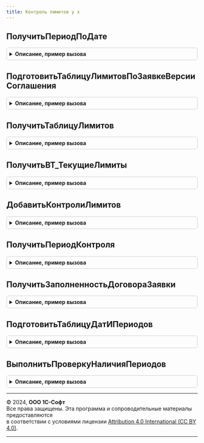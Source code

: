 ```yaml
---
title: Контроль лимитов у х
---
```



## ПолучитьПериодПоДате
<details style="margin: 1em 0; padding: 0.5em; border: 1px solid #ccc; border-radius: 6px;">

<summary style="font-weight: bold; cursor: pointer;">Описание, пример вызова</summary>

```bsl

// Функция возвращает период по дате и периодичности
//
// Параметры:
//  Периодичность  - ПеречислениеСсылка.Периодичность - Требуемая периодичность
//  ДатаПериода  - Дата - Дата
//
// Возвращаемое значение:
//   СправочникСсылка.Периоды, неопределено   - Найденный по параметрам элемент справочника Периоды. Если не найдено, то неопределено
//
Функция ПолучитьПериодПоДате(Периодичность, ДатаПериода) Экспорт
```

Пример вызова
```bsl
Результат = КонтрольЛимитовУХ.ПолучитьПериодПоДате(Периодичность, ДатаПериода) 
```
</details>

## ПодготовитьТаблицуЛимитовПоЗаявкеВерсииСоглашения
<details style="margin: 1em 0; padding: 0.5em; border: 1px solid #ccc; border-radius: 6px;">

<summary style="font-weight: bold; cursor: pointer;">Описание, пример вызова</summary>

```bsl

// Функция возвращает таблицу движений по регистру накопления ЛимитыПоБюджетам для заявки/версии соглашения
Функция ПодготовитьТаблицуЛимитовПоЗаявкеВерсииСоглашения(Запрос, ДатаСовершенияОперации) экспорт Экспорт
```

Пример вызова
```bsl
Результат = КонтрольЛимитовУХ.ПодготовитьТаблицуЛимитовПоЗаявкеВерсииСоглашения(Запрос, ДатаСовершенияОперации) экспорт);
```
</details>

## ПолучитьТаблицуЛимитов
<details style="margin: 1em 0; padding: 0.5em; border: 1px solid #ccc; border-radius: 6px;">

<summary style="font-weight: bold; cursor: pointer;">Описание, пример вызова</summary>

```bsl

// Возвращает таблицу лимитов для записи в регистр ЛимитыПоБюджетам.
//
// Параметры:
//   Запрос  	 - <Запрос> - Запрос, в котором сформированы следующие временные таблицы: ВТ_ТаблицаПлановССуммамиЛимитирования
//                 <продолжение описания параметра>
//   ДатаСовершенияОперации  - <Дата> - Дата получения совершения операции.
//                 Используется для получения курсов валют.
//   ПоместитьРезультатВоВременнуюТаблицу - Булево - Если Истина, то результат во временной таблице запросе, иначе возвращает ТаблицуЗначений
//
// Возвращаемое значение:
//   ТаблицаЗначений - ТаблицаЗначений  - Таблица движений по регистру ЛимитыПоБюджетам
//
Функция ПолучитьТаблицуЛимитов(Запрос, ДатаСовершенияОперации = неопределено, ПоместитьРезультатВоВременнуюТаблицу=Ложь) экспорт Экспорт
```

Пример вызова
```bsl
Результат = КонтрольЛимитовУХ.ПолучитьТаблицуЛимитов(Запрос, ДатаСовершенияОперации, ПоместитьРезультатВоВременнуюТаблицу);
```
</details>

## ПолучитьВТ_ТекущиеЛимиты
<details style="margin: 1em 0; padding: 0.5em; border: 1px solid #ccc; border-radius: 6px;">

<summary style="font-weight: bold; cursor: pointer;">Описание, пример вызова</summary>

```bsl

//
Процедура ПолучитьВТ_ТекущиеЛимиты(Запрос, ДатаКонтроляЛимита) Экспорт
```

Пример вызова
```bsl
КонтрольЛимитовУХ.ПолучитьВТ_ТекущиеЛимиты(Запрос, ДатаКонтроляЛимита) 
```
</details>

## ДобавитьКонтролиЛимитов
<details style="margin: 1em 0; padding: 0.5em; border: 1px solid #ccc; border-radius: 6px;">

<summary style="font-weight: bold; cursor: pointer;">Описание, пример вызова</summary>

```bsl

//
Функция ДобавитьКонтролиЛимитов(МассивКонтролей, ТекстЗапроса) Экспорт
```

Пример вызова
```bsl
Результат = КонтрольЛимитовУХ.ДобавитьКонтролиЛимитов(МассивКонтролей, ТекстЗапроса) 
```
</details>

## ПолучитьПериодКонтроля
<details style="margin: 1em 0; padding: 0.5em; border: 1px solid #ccc; border-radius: 6px;">

<summary style="font-weight: bold; cursor: pointer;">Описание, пример вызова</summary>

```bsl

// Функция возвращает период контроля лимита для вида бюджета и желаемой дате платежа
Функция ПолучитьПериодКонтроля(ВидБюджета, ДатаНачала) экспорт Экспорт
```

Пример вызова
```bsl
Результат = КонтрольЛимитовУХ.ПолучитьПериодКонтроля(ВидБюджета, ДатаНачала) экспорт);
```
</details>

## ПолучитьЗаполненностьДоговораЗаявки
<details style="margin: 1em 0; padding: 0.5em; border: 1px solid #ccc; border-radius: 6px;">

<summary style="font-weight: bold; cursor: pointer;">Описание, пример вызова</summary>

```bsl

//
Функция ПолучитьЗаполненностьДоговораЗаявки(Организация, Контрагент, ДоговорКонтрагента) экспорт Экспорт
```

Пример вызова
```bsl
Результат = КонтрольЛимитовУХ.ПолучитьЗаполненностьДоговораЗаявки(Организация, Контрагент, ДоговорКонтрагента) экспорт);
```
</details>

## ПодготовитьТаблицуДатИПериодов
<details style="margin: 1em 0; padding: 0.5em; border: 1px solid #ccc; border-radius: 6px;">

<summary style="font-weight: bold; cursor: pointer;">Описание, пример вызова</summary>

```bsl

// Процедуры и функции контроля наличия элементов справочника Периоды для документов оперативного планирования
//
//	I. В процедуре менеджера документа ИнициализироватьДанныеДокумента после заполнения параметров инициализации добавить код:
//
//	// Если в справочнике периоды нет требуемых элементов, то прекращаем собирать данные
//	Если НЕ КонтрольЛимитовУХ.ПодготовитьТаблицуДатИПериодов(Запрос, ДокументСсылка, ДополнительныеСвойства) Тогда
//		Возврат;
//	КонецЕсли;
//
//  II. В процедуре ОбработкаПроведения, после вызова процедуры ИнициализироватьДанныеДокумента добавить код
//
//	//
//	КонтрольЛимитовУХ.ВыполнитьПроверкуНаличияПериодов(Ссылка, ДополнительныеСвойства, Отказ);
//	Если Отказ Тогда
//		Возврат;
//	КонецЕсли;
//
//  III. В модуле менеджера документа должна быть функция ПолучитьДатыОпераций, которая
//
//  Функция возвращает текст запроса, который формирует временную таблицу запроса ВТ_ДатыОпераций с колонками
//  Дата 		- Дата - Дата операции по документу
//	ВидБюджета - ПланВидовХарактеристикСсылка.ВидыБюджетов - Вид бюджета, по которому будет операция
//  Текст запроса уникален для каждого вида документа
//
//Функция ТексЗапроса_ДатыОперацийДокумента() экспорт
//
//	Запрос.Текст =
//	"ВЫБРАТЬ
//	|	НАЧАЛОПЕРИОДА(ТЧ.Ссылка.Дата, ДЕНЬ) КАК Дата,
//	|	ЗНАЧЕНИЕ(ПланВидовХарактеристик.ВидыБюджетов.БюджетДвиженияДенежныхСредств) КАК ВидБюджета
//	|ПОМЕСТИТЬ ВТ_ДатыОпераций
//	|ИЗ
//	|	Документ.<Документ>.<ТабличнаяЧасть> КАК ТЧ
//	|ГДЕ
//	|	ТЧ1.Ссылка = &Ссылка";
//
//	Запрос.Выполнить();
//
//КонецПроцедуры

//
Функция ПодготовитьТаблицуДатИПериодов(Запрос, ДокументСсылка, ДополнительныеСвойства) экспорт Экспорт
```

Пример вызова
```bsl
Результат = КонтрольЛимитовУХ.ПодготовитьТаблицуДатИПериодов(Запрос, ДокументСсылка, ДополнительныеСвойства) экспорт);
```
</details>

## ВыполнитьПроверкуНаличияПериодов
<details style="margin: 1em 0; padding: 0.5em; border: 1px solid #ccc; border-radius: 6px;">

<summary style="font-weight: bold; cursor: pointer;">Описание, пример вызова</summary>

```bsl

Процедура ВыполнитьПроверкуНаличияПериодов(Ссылка, ДополнительныеСвойства, Отказ) экспорт Экспорт
```

Пример вызова
```bsl
КонтрольЛимитовУХ.ВыполнитьПроверкуНаличияПериодов(Ссылка, ДополнительныеСвойства, Отказ) экспорт);
```
</details>

---

© 2024, **ООО 1С-Софт**  
Все права защищены. Эта программа и сопроводительные материалы предоставляются  
в соответствии с условиями лицензии [Attribution 4.0 International (CC BY 4.0)](https://creativecommons.org/licenses/by/4.0/legalcode).

---
